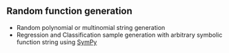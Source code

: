 ## Random function generation
* Random polynomial or multinomial string generation
* Regression and Classification sample generation with arbitrary symbolic function string using [SymPy](https://sympy.org)
